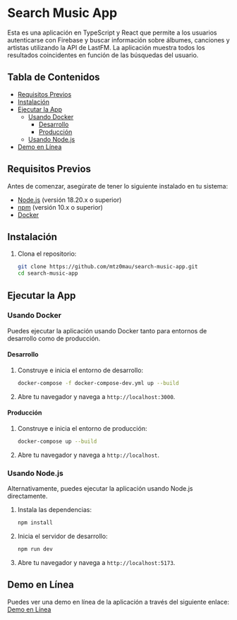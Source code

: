 # Search Music App

Esta es una aplicación en TypeScript y React que permite a los usuarios autenticarse con Firebase y buscar información sobre álbumes, canciones y artistas utilizando la API de LastFM. La aplicación muestra todos los resultados coincidentes en función de las búsquedas del usuario.

## Tabla de Contenidos

- [Requisitos Previos](#requisitos-previos)
- [Instalación](#instalación)
- [Ejecutar la App](#ejecutar-la-app)
  - [Usando Docker](#usando-docker)
    - [Desarrollo](#desarrollo)
    - [Producción](#producción)
  - [Usando Node.js](#usando-nodejs)
- [Demo en Línea](#demo-en-línea)

## Requisitos Previos

Antes de comenzar, asegúrate de tener lo siguiente instalado en tu sistema:

- [Node.js](https://nodejs.org/) (versión 18.20.x o superior)
- [npm](https://www.npmjs.com/get-npm) (versión 10.x o superior)
- [Docker](https://www.docker.com/)

## Instalación

1. Clona el repositorio:

   ```sh
   git clone https://github.com/mtz0mau/search-music-app.git
   cd search-music-app
   ```

## Ejecutar la App

### Usando Docker

Puedes ejecutar la aplicación usando Docker tanto para entornos de desarrollo como de producción.

#### Desarrollo

1. Construye e inicia el entorno de desarrollo:

   ```sh
   docker-compose -f docker-compose-dev.yml up --build
   ```

2. Abre tu navegador y navega a `http://localhost:3000`.

#### Producción

1. Construye e inicia el entorno de producción:

   ```sh
   docker-compose up --build
   ```

2. Abre tu navegador y navega a `http://localhost`.

### Usando Node.js

Alternativamente, puedes ejecutar la aplicación usando Node.js directamente.

1. Instala las dependencias:

   ```sh
   npm install
   ```

2. Inicia el servidor de desarrollo:

   ```sh
   npm run dev
   ```

2. Abre tu navegador y navega a `http://localhost:5173`.

## Demo en Línea

Puedes ver una demo en línea de la aplicación a través del siguiente enlace: [Demo en Línea](https://search-music-app-d493e.web.app/)
